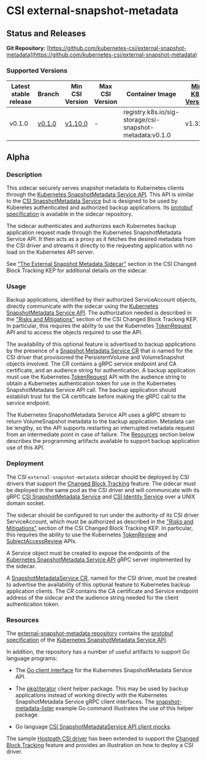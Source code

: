 # CSI external-snapshot-metadata

## Status and Releases

**Git Repository:** [https://github.com/kubernetes-csi/external-snapshot-metadata](https://github.com/kubernetes-csi/external-snapshot-metadata)

### Supported Versions

Latest stable release | Branch | Min CSI Version | Max CSI Version | Container Image | [Min K8s Version](project-policies.md#minimum-version) | [Max K8s Version](project-policies.md#maximum-version) | [Recommended K8s Version](project-policies.md#recommended-version) |
--|--|--|--|--|--|--|--
v0.1.0 | [v0.1.0](https://github.com/kubernetes-csi/external-snapshot-metadata/releases/tag/v0.1.0) | [v1.10.0](https://github.com/container-storage-interface/spec/releases/tag/v1.10.0) | - | registry.k8s.io/sig-storage/csi-snapshot-metadata:v0.1.0 | v1.32 | - | v1.32


## Alpha

### Description
This sidecar securely serves snapshot metadata to Kubernetes clients through the
[Kubernetes SnapshotMetadata Service API](https://github.com/kubernetes/enhancements/tree/master/keps/sig-storage/3314-csi-changed-block-tracking#the-kubernetes-snapshotmetadata-service-api).
This API is similar to the
[CSI SnapshotMetadata Service](https://github.com/container-storage-interface/spec/blob/master/spec.md#snapshot-metadata-service-rpcs)
but is designed to be used by Kuberetes authenticated and authorized backup applications.
Its [protobuf specification](https://github.com/kubernetes-csi/external-snapshot-metadata/tree/main/proto/schema.proto)
is available in the sidecar repository. 

The sidecar authenticates and authorizes each Kubernetes backup application request made through the
Kubernetes SnapshotMetadata Service API.
It then acts as a proxy as it fetches the desired metadata from the CSI driver and
streams it directly to the requesting application with no load on the Kubernetes API server.

See ["The External Snapshot Metadata Sidecar"](https://github.com/kubernetes/enhancements/tree/master/keps/sig-storage/3314-csi-changed-block-tracking#the-external-snapshot-metadata-sidecar)
section in the CSI Changed Block Tracking KEP for additional details on the sidecar.

### Usage
Backup applications, identified by their authorized ServiceAccount objects,
directly communicate with the sidecar using the
[Kubernetes SnapshotMetadata Service API](https://github.com/kubernetes/enhancements/tree/master/keps/sig-storage/3314-csi-changed-block-tracking#the-kubernetes-snapshotmetadata-service-api).
The authorization needed is described in the 
["Risks and Mitigations"](https://github.com/kubernetes/enhancements/tree/master/keps/sig-storage/3314-csi-changed-block-tracking#risks-and-mitigations)
section of the CSI Changed Block Tracking KEP.
In particular, this requires the ability to use the Kubernetes
[TokenRequest](https://kubernetes.io/docs/reference/kubernetes-api/authentication-resources/token-request-v1/)
API and to access the objects required to use the API.

The availability of this optional feature is advertised to backup applications by the presence of a
[Snapshot Metadata Service CR](https://github.com/kubernetes/enhancements/tree/master/keps/sig-storage/3314-csi-changed-block-tracking#snapshot-metadata-service-custom-resource)
that is named for the CSI driver that provisioned the PersistentVolume and VolumeSnapshot objects involved.
The CR contains a gRPC service endpoint and CA certificate, and an audience string for authentication.
A backup application must use the Kubernetes
[TokenRequest](https://kubernetes.io/docs/reference/kubernetes-api/authentication-resources/token-request-v1/)
API with the audience string to obtain a Kubernetes authentication token for use in the
Kubernetes SnapshotMetadata Service API call.
The backup application should establish trust for the CA certificate before making the gRPC call
to the service endpoint.

The Kubernetes SnapshotMetadata Service API uses a gRPC stream to return VolumeSnapshot metadata
to the backup application. Metadata can be lengthy, so the API supports
restarting an interrupted metadata request from an intermediate point in case of failure.
The [Resources](external-snapshot-metadata.md#resources) section below describes the
programming artifacts available to support backup application use of this API.

### Deployment
The CSI `external-snapshot-metadata` sidecar should be deployed by
CSI drivers that support the
[Changed Block Tracking](./changed-block-tracking.md) feature.
The sidecar must be deployed in the same pod as the CSI driver and
will communicate with its gRPC [CSI SnapshotMetadata Service](https://github.com/container-storage-interface/spec/blob/master/spec.md#snapshot-metadata-service-rpcs)
and [CSI Identity Service](https://github.com/container-storage-interface/spec/blob/master/spec.md#identity-service-rpc)
over a UNIX domain socket.

The sidecar should be configured to run under the authority of its
CSI driver ServiceAccount, which must be authorized as described in the 
["Risks and Mitigations"](https://github.com/kubernetes/enhancements/tree/master/keps/sig-storage/3314-csi-changed-block-tracking#risks-and-mitigations)
section of the CSI Changed Block Tracking KEP.
In particular, this requires the ability to use the Kubernetes
[TokenReview](https://kubernetes.io/docs/reference/kubernetes-api/authentication-resources/token-review-v1/)
and
[SubjectAccessReview](https://kubernetes.io/docs/reference/kubernetes-api/authorization-resources/subject-access-review-v1/)
APIs.

A Service object must be created to expose the endpoints of the
[Kubernetes SnapshotMetadata Service API](https://github.com/kubernetes/enhancements/tree/master/keps/sig-storage/3314-csi-changed-block-tracking#the-kubernetes-snapshotmetadata-service-api)
gRPC server implemented by the sidecar.

A [SnapshotMetadataService CR](https://github.com/kubernetes/enhancements/tree/master/keps/sig-storage/3314-csi-changed-block-tracking#snapshot-metadata-service-custom-resource),
named for the CSI driver, must be created to advertise the
availability of this optional feature to Kubernetes backup application clients.
The CR contains the CA certificate and Service endpoint address
of the sidecar and the audience string needed for the client
authentication token.

### Resources

The [external-snapshot-metadata repository](https://github.com/kubernetes-csi/external-snapshot-metadata) contains
the [protobuf specification](https://github.com/kubernetes-csi/external-snapshot-metadata/tree/main/proto/schema.proto)
of the
[Kubernetes SnapshotMetadata Service API](https://github.com/kubernetes/enhancements/tree/master/keps/sig-storage/3314-csi-changed-block-tracking#the-kubernetes-snapshotmetadata-service-api).

In addition, the repository has a number of useful artifacts to support Go language programs:

- The
[Go client interface](https://github.com/kubernetes-csi/external-snapshot-metadata/tree/main/client)
for the Kubernetes SnapshotMetadata Service API.

- The
[pkg/iterator](https://github.com/kubernetes-csi/external-snapshot-metadata/tree/main/pkg/iterator)
client helper package.
This may be used by backup applications instead of working directly with the 
Kubernetes SnapshotMetadata Service gRPC client interfaces.
The
[snapshot-metadata-lister](https://github.com/kubernetes-csi/external-snapshot-metadata/tree/main/examples/snapshot-metadata-lister)
example Go command illustrates the use of this helper package.

- Go language
[CSI SnapshotMetadataService API client mocks](https://github.com/kubernetes-csi/external-snapshot-metadata/tree/main/pkg/csiclientmocks).

The sample [Hostpath CSI driver](example.md) has been extended to support the
[Changed Block Tracking](./changed-block-tracking.md) feature
and provides an illustration on how to deploy a CSI driver.
